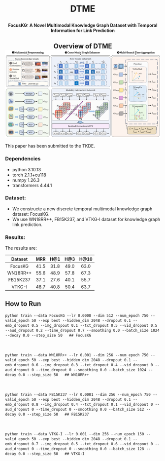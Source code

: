 ﻿﻿<h1 align="center">
  DTME
</h1>

<h4 align="center">FocusKG: A Novel Multimodal Knowledge Graph Dataset with Temporal Information for Link Prediction</h4>

<h2 align="center">
  Overview of DTME
  <img align="center"  src="overview.png" alt="...">
</h2>


This paper has been submitted to the TKDE.

### Dependencies

- python            3.10.13
- torch             2.1.1+cu118
- numpy             1.26.3
- transformers      4.44.1

### Dataset:

- We constructe a new discrete temporal multimodal knowledge graph dataset: FocusKG. 
- We use WN18RR++, FB15K237, and VTKG-I dataset for knowledge graph link prediction. 

### Results:
The results are:

| Dataset  | MRR  | H@1  | H@3  | H@10 |
| :------: | :--: | :--: | :--: | :--: |
| FocusKG  | 41.5 | 31.8 | 49.0 | 63.0 |
| WN18RR++ | 55.6 | 48.9 | 57.8 | 67.3 |
| FB15K237 | 37.1 | 27.6 | 40.1 | 55.7 |
|  VTKG-I  | 48.7 | 40.8 | 50.4 | 63.7 |

## How to Run
```
python train --data FocusKG --lr 0.0008 --dim 512 --num_epoch 750 --valid_epoch 50 --exp best --hidden_dim 2048 --dropout 0.1 --emb_dropout 0.5 --img_dropout 0.1 --txt_dropout 0.5 --vid_dropout 0.5 --aud_dropout 0.2 --time_dropout 0.7 --smoothing 0.0 --batch_size 1024 --decay 0.0 --step_size 50   ## FocusKG



python train --data WN18RR++ --lr 0.001 --dim 256 --num_epoch 750 --valid_epoch 50 --exp best --hidden_dim 2048 --dropout 0.1 --emb_dropout 0.6 --img_dropout 0.3 --txt_dropout 0.4 --vid_dropout 0 --aud_dropout 0 --time_dropout 0 --smoothing 0.0 --batch_size 1024 --decay 0.0 --step_size 50   ## WN18RR++



python train --data FB15K237 --lr 0.0001 --dim 256 --num_epoch 750 --valid_epoch 50 --exp best --hidden_dim 2048 --dropout 0.1 --emb_dropout 0.8 --img_dropout 0.4 --txt_dropout 0.1 --vid_dropout 0 --aud_dropout 0 --time_dropout 0 --smoothing 0.0 --batch_size 512 --decay 0.0 --step_size 50   ## FB15K237



python train --data VTKG-I --lr 0.001 --dim 256 --num_epoch 150 --valid_epoch 50 --exp best --hidden_dim 2048 --dropout 0.1 --emb_dropout 0.7 --img_dropout 0.5 --txt_dropout 0.6 --vid_dropout 0 --aud_dropout 0 --time_dropout 0 --smoothing 0.0 --batch_size 128 --decay 0.0 --step_size 50   ## VTKG-I
```

